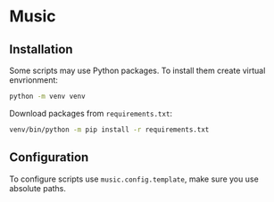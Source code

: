 # Music

## Installation

Some scripts may use Python packages. To install them create virtual envrionment:

```bash
python -m venv venv
```

Download packages from `requirements.txt`:

```bash
venv/bin/python -m pip install -r requirements.txt
```

## Configuration

To configure scripts use `music.config.template`, make sure you use absolute paths.
